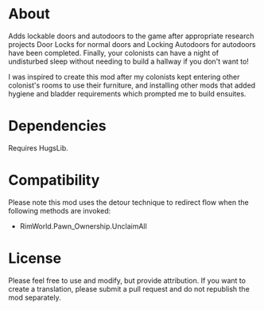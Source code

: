 # About
Adds lockable doors and autodoors to the game after appropriate research projects Door Locks for normal doors and Locking Autodoors for autodoors have been completed. Finally, your colonists can have a night of undisturbed sleep without needing to build a hallway if you don't want to!

I was inspired to create this mod after my colonists kept entering other colonist's rooms to use their furniture, and installing other mods that added hygiene and bladder requirements which prompted me to build ensuites.

# Dependencies
Requires HugsLib.

# Compatibility
Please note this mod uses the detour technique to redirect flow when the following methods are invoked:
* RimWorld.Pawn_Ownership.UnclaimAll

# License
Please feel free to use and modify, but provide attribution. If you want to create a translation, please submit a pull request and do not republish the mod separately.